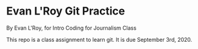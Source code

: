 # Evan L'Roy Git Practice

By Evan L'Roy, for Intro Coding for Journalism Class

This repo is a class assignment to learn git.  It is due September 3rd, 2020.
